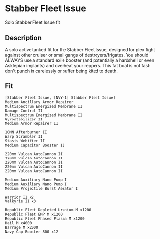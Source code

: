 # Stabber Fleet Issue

Solo Stabber Fleet Issue fit


## Description

A solo active tanked fit for the Stabber Fleet Issue, designed for plex fight against other cruiser
or small gangs of destroyers/frigates. You should ALWAYS use a standard exile booster (and potentially
a hardshell or even Asklepian implants) and overheat your reppers. This fat boat is not fast: don't punch
in carelessly or suffer being kited to death.

## Fit

```
[Stabber Fleet Issue, [NVY-1] Stabber Fleet Issue]
Medium Ancillary Armor Repairer
Multispectrum Energized Membrane II
Damage Control II
Multispectrum Energized Membrane II
Gyrostabilizer II
Medium Armor Repairer II

10MN Afterburner II
Warp Scrambler II
Stasis Webifier II
Medium Capacitor Booster II

220mm Vulcan AutoCannon II
220mm Vulcan AutoCannon II
220mm Vulcan AutoCannon II
220mm Vulcan AutoCannon II
220mm Vulcan AutoCannon II

Medium Auxiliary Nano Pump I
Medium Auxiliary Nano Pump I
Medium Projectile Burst Aerator I

Warrior II x2
Valkyrie II x3

Republic Fleet Depleted Uranium M x1200
Republic Fleet EMP M x1200
Republic Fleet Phased Plasma M x1200
Hail M x4000
Barrage M x2000
Navy Cap Booster 800 x12
```